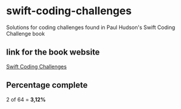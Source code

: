 # swift-coding-challenges
Solutions for coding challenges found in Paul Hudson's Swift Coding Challenge book

## link for the book website

[Swift Coding Challenges](https://www.hackingwithswift.com/books/coding-challenges)

## Percentage complete

2 of 64 = **3,12%**


